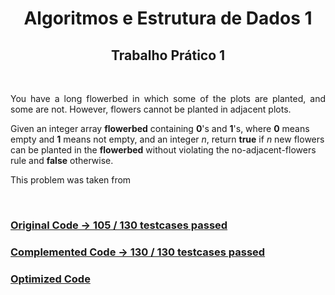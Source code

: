 <h1 align="center"> Algoritmos e Estrutura de Dados 1 </h1>
<h2 align="center"> Trabalho Prático 1 </h2>
<br>

<p align="justify">
You have a long flowerbed in which some of the plots are planted, and some are not. However, flowers cannot be planted in adjacent plots.

Given an integer array <b>flowerbed</b> containing <b>0</b>'s and <b>1</b>'s, where <b>0</b> means empty and <b>1</b> means not empty, and an integer <i>n</i>, return <b>true</b> if <i>n</i> new flowers can be planted in the <b>flowerbed</b> without violating the no-adjacent-flowers rule and <b>false</b> otherwise.

This problem was taken from <a href=https://leetcode.com/problems/can-place-flowers/description/ ></a>
</p>

<br>

<h3>
<a href="https://github.com/Brendler17/AED1/blob/main/Trabalhos/Trabalho1/oldMain.c">
Original Code -> 105 / 130 testcases passed
</a>
</h3>

<h3>
<a href="https://github.com/Brendler17/AED1/blob/main/Trabalhos/Trabalho1/newMain.c">
Complemented Code -> 130 / 130 testcases passed
</a>
</h3>

<h3>
<a href="https://github.com/Brendler17/AED1/blob/main/Trabalhos/Trabalho1/newMain.c">
Optimized Code
</a>
</h3>